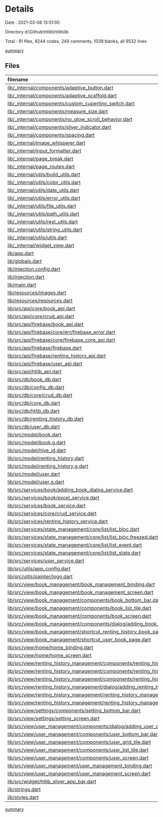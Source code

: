 # Details

Date : 2021-03-08 13:51:00

Directory d:\Github\htlib\htlib\lib

Total : 91 files,  8244 codes, 249 comments, 1039 blanks, all 9532 lines

[summary](results.md)

## Files
| filename | language | code | comment | blank | total |
| :--- | :--- | ---: | ---: | ---: | ---: |
| [lib/_internal/components/adaptive_button.dart](/lib/_internal/components/adaptive_button.dart) | Dart | 112 | 0 | 12 | 124 |
| [lib/_internal/components/adaptive_scaffold.dart](/lib/_internal/components/adaptive_scaffold.dart) | Dart | 169 | 7 | 13 | 189 |
| [lib/_internal/components/custom_cupertino_switch.dart](/lib/_internal/components/custom_cupertino_switch.dart) | Dart | 408 | 59 | 61 | 528 |
| [lib/_internal/components/measure_size.dart](/lib/_internal/components/measure_size.dart) | Dart | 30 | 0 | 10 | 40 |
| [lib/_internal/components/no_glow_scroll_behavior.dart](/lib/_internal/components/no_glow_scroll_behavior.dart) | Dart | 8 | 0 | 2 | 10 |
| [lib/_internal/components/sliver_indicator.dart](/lib/_internal/components/sliver_indicator.dart) | Dart | 16 | 0 | 3 | 19 |
| [lib/_internal/components/spacing.dart](/lib/_internal/components/spacing.dart) | Dart | 20 | 0 | 10 | 30 |
| [lib/_internal/image_whisperer.dart](/lib/_internal/image_whisperer.dart) | Dart | 296 | 14 | 43 | 353 |
| [lib/_internal/input_formatter.dart](/lib/_internal/input_formatter.dart) | Dart | 17 | 1 | 4 | 22 |
| [lib/_internal/page_break.dart](/lib/_internal/page_break.dart) | Dart | 18 | 0 | 7 | 25 |
| [lib/_internal/page_routes.dart](/lib/_internal/page_routes.dart) | Dart | 78 | 0 | 8 | 86 |
| [lib/_internal/utils/build_utils.dart](/lib/_internal/utils/build_utils.dart) | Dart | 63 | 0 | 11 | 74 |
| [lib/_internal/utils/color_utils.dart](/lib/_internal/utils/color_utils.dart) | Dart | 18 | 0 | 5 | 23 |
| [lib/_internal/utils/date_utils.dart](/lib/_internal/utils/date_utils.dart) | Dart | 4 | 0 | 2 | 6 |
| [lib/_internal/utils/error_utils.dart](/lib/_internal/utils/error_utils.dart) | Dart | 41 | 0 | 7 | 48 |
| [lib/_internal/utils/file_utils.dart](/lib/_internal/utils/file_utils.dart) | Dart | 17 | 68 | 4 | 89 |
| [lib/_internal/utils/path_utils.dart](/lib/_internal/utils/path_utils.dart) | Dart | 11 | 0 | 3 | 14 |
| [lib/_internal/utils/rest_utils.dart](/lib/_internal/utils/rest_utils.dart) | Dart | 12 | 0 | 1 | 13 |
| [lib/_internal/utils/string_utils.dart](/lib/_internal/utils/string_utils.dart) | Dart | 59 | 2 | 12 | 73 |
| [lib/_internal/utils/utils.dart](/lib/_internal/utils/utils.dart) | Dart | 22 | 0 | 6 | 28 |
| [lib/_internal/widget_view.dart](/lib/_internal/widget_view.dart) | Dart | 11 | 0 | 6 | 17 |
| [lib/app.dart](/lib/app.dart) | Dart | 103 | 0 | 7 | 110 |
| [lib/globals.dart](/lib/globals.dart) | Dart | 5 | 0 | 3 | 8 |
| [lib/injection.config.dart](/lib/injection.config.dart) | Dart | 19 | 7 | 7 | 33 |
| [lib/injection.dart](/lib/injection.dart) | Dart | 21 | 0 | 4 | 25 |
| [lib/main.dart](/lib/main.dart) | Dart | 15 | 7 | 8 | 30 |
| [lib/resources/images.dart](/lib/resources/images.dart) | Dart | 5 | 0 | 3 | 8 |
| [lib/resources/resources.dart](/lib/resources/resources.dart) | Dart | 1 | 0 | 1 | 2 |
| [lib/src/api/core/book_api.dart](/lib/src/api/core/book_api.dart) | Dart | 4 | 0 | 2 | 6 |
| [lib/src/api/core/crud_api.dart](/lib/src/api/core/crud_api.dart) | Dart | 10 | 0 | 6 | 16 |
| [lib/src/api/firebase/book_api.dart](/lib/src/api/firebase/book_api.dart) | Dart | 76 | 0 | 13 | 89 |
| [lib/src/api/firebase/core/err/firebase_error.dart](/lib/src/api/firebase/core/err/firebase_error.dart) | Dart | 2 | 0 | 2 | 4 |
| [lib/src/api/firebase/core/firebase_core_api.dart](/lib/src/api/firebase/core/firebase_core_api.dart) | Dart | 32 | 0 | 5 | 37 |
| [lib/src/api/firebase/firebase.dart](/lib/src/api/firebase/firebase.dart) | Dart | 3 | 0 | 1 | 4 |
| [lib/src/api/firebase/renting_history_api.dart](/lib/src/api/firebase/renting_history_api.dart) | Dart | 64 | 0 | 14 | 78 |
| [lib/src/api/firebase/user_api.dart](/lib/src/api/firebase/user_api.dart) | Dart | 92 | 0 | 17 | 109 |
| [lib/src/api/htlib_api.dart](/lib/src/api/htlib_api.dart) | Dart | 8 | 0 | 2 | 10 |
| [lib/src/db/book_db.dart](/lib/src/db/book_db.dart) | Dart | 33 | 0 | 10 | 43 |
| [lib/src/db/config_db.dart](/lib/src/db/config_db.dart) | Dart | 11 | 0 | 5 | 16 |
| [lib/src/db/core/crud_db.dart](/lib/src/db/core/crud_db.dart) | Dart | 7 | 0 | 5 | 12 |
| [lib/src/db/core_db.dart](/lib/src/db/core_db.dart) | Dart | 29 | 0 | 9 | 38 |
| [lib/src/db/htlib_db.dart](/lib/src/db/htlib_db.dart) | Dart | 42 | 0 | 7 | 49 |
| [lib/src/db/renting_history_db.dart](/lib/src/db/renting_history_db.dart) | Dart | 37 | 0 | 9 | 46 |
| [lib/src/db/user_db.dart](/lib/src/db/user_db.dart) | Dart | 31 | 0 | 8 | 39 |
| [lib/src/model/book.dart](/lib/src/model/book.dart) | Dart | 87 | 0 | 18 | 105 |
| [lib/src/model/book.g.dart](/lib/src/model/book.g.dart) | Dart | 48 | 4 | 8 | 60 |
| [lib/src/model/hive_id.dart](/lib/src/model/hive_id.dart) | Dart | 5 | 0 | 1 | 6 |
| [lib/src/model/renting_history.dart](/lib/src/model/renting_history.dart) | Dart | 83 | 3 | 15 | 101 |
| [lib/src/model/renting_history.g.dart](/lib/src/model/renting_history.g.dart) | Dart | 45 | 4 | 8 | 57 |
| [lib/src/model/user.dart](/lib/src/model/user.dart) | Dart | 108 | 3 | 21 | 132 |
| [lib/src/model/user.g.dart](/lib/src/model/user.g.dart) | Dart | 54 | 4 | 8 | 66 |
| [lib/src/services/book/adding_book_dialog_service.dart](/lib/src/services/book/adding_book_dialog_service.dart) | Dart | 13 | 0 | 2 | 15 |
| [lib/src/services/book/excel_service.dart](/lib/src/services/book/excel_service.dart) | Dart | 61 | 2 | 12 | 75 |
| [lib/src/services/book_service.dart](/lib/src/services/book_service.dart) | Dart | 92 | 0 | 21 | 113 |
| [lib/src/services/core/crud_service.dart](/lib/src/services/core/crud_service.dart) | Dart | 11 | 0 | 7 | 18 |
| [lib/src/services/renting_history_service.dart](/lib/src/services/renting_history_service.dart) | Dart | 87 | 0 | 19 | 106 |
| [lib/src/services/state_management/core/list/list_bloc.dart](/lib/src/services/state_management/core/list/list_bloc.dart) | Dart | 38 | 0 | 11 | 49 |
| [lib/src/services/state_management/core/list/list_bloc.freezed.dart](/lib/src/services/state_management/core/list/list_bloc.freezed.dart) | Dart | 790 | 47 | 123 | 960 |
| [lib/src/services/state_management/core/list/list_event.dart](/lib/src/services/state_management/core/list/list_event.dart) | Dart | 8 | 0 | 2 | 10 |
| [lib/src/services/state_management/core/list/list_state.dart](/lib/src/services/state_management/core/list/list_state.dart) | Dart | 7 | 0 | 2 | 9 |
| [lib/src/services/user_service.dart](/lib/src/services/user_service.dart) | Dart | 111 | 0 | 23 | 134 |
| [lib/src/utils/app_config.dart](/lib/src/utils/app_config.dart) | Dart | 18 | 0 | 2 | 20 |
| [lib/src/utils/painter/logo.dart](/lib/src/utils/painter/logo.dart) | Dart | 471 | 0 | 41 | 512 |
| [lib/src/view/book_management/book_management_binding.dart](/lib/src/view/book_management/book_management_binding.dart) | Dart | 63 | 0 | 10 | 73 |
| [lib/src/view/book_management/book_management_screen.dart](/lib/src/view/book_management/book_management_screen.dart) | Dart | 215 | 0 | 14 | 229 |
| [lib/src/view/book_management/components/book_bottom_bar.dart](/lib/src/view/book_management/components/book_bottom_bar.dart) | Dart | 96 | 0 | 5 | 101 |
| [lib/src/view/book_management/components/book_list_tile.dart](/lib/src/view/book_management/components/book_list_tile.dart) | Dart | 38 | 0 | 4 | 42 |
| [lib/src/view/book_management/components/book_screen.dart](/lib/src/view/book_management/components/book_screen.dart) | Dart | 226 | 0 | 8 | 234 |
| [lib/src/view/book_management/components/dialog/adding_book_dialog.dart](/lib/src/view/book_management/components/dialog/adding_book_dialog.dart) | Dart | 414 | 4 | 19 | 437 |
| [lib/src/view/book_management/shortcut_renting_history_book_page.dart](/lib/src/view/book_management/shortcut_renting_history_book_page.dart) | Dart | 31 | 0 | 7 | 38 |
| [lib/src/view/book_management/shortcut_user_book_page.dart](/lib/src/view/book_management/shortcut_user_book_page.dart) | Dart | 29 | 0 | 7 | 36 |
| [lib/src/view/home/home_binding.dart](/lib/src/view/home/home_binding.dart) | Dart | 3 | 0 | 3 | 6 |
| [lib/src/view/home/home_screen.dart](/lib/src/view/home/home_screen.dart) | Dart | 143 | 0 | 7 | 150 |
| [lib/src/view/renting_history_management/components/renting_history_bottom_bar.dart](/lib/src/view/renting_history_management/components/renting_history_bottom_bar.dart) | Dart | 95 | 0 | 5 | 100 |
| [lib/src/view/renting_history_management/components/renting_history_card.dart](/lib/src/view/renting_history_management/components/renting_history_card.dart) | Dart | 262 | 0 | 16 | 278 |
| [lib/src/view/renting_history_management/components/renting_history_screen.dart](/lib/src/view/renting_history_management/components/renting_history_screen.dart) | Dart | 37 | 0 | 4 | 41 |
| [lib/src/view/renting_history_management/dialog/adding_renting_history_dialog.dart](/lib/src/view/renting_history_management/dialog/adding_renting_history_dialog.dart) | Dart | 469 | 0 | 31 | 500 |
| [lib/src/view/renting_history_management/renting_history_management_binding.dart](/lib/src/view/renting_history_management/renting_history_management_binding.dart) | Dart | 2 | 0 | 2 | 4 |
| [lib/src/view/renting_history_management/renting_history_management_screen.dart](/lib/src/view/renting_history_management/renting_history_management_screen.dart) | Dart | 225 | 0 | 25 | 250 |
| [lib/src/view/settings/components/setting_bottom_bar.dart](/lib/src/view/settings/components/setting_bottom_bar.dart) | Dart | 32 | 0 | 5 | 37 |
| [lib/src/view/settings/setting_screen.dart](/lib/src/view/settings/setting_screen.dart) | Dart | 128 | 0 | 7 | 135 |
| [lib/src/view/user_management/components/dialog/adding_user_dialog.dart](/lib/src/view/user_management/components/dialog/adding_user_dialog.dart) | Dart | 464 | 5 | 19 | 488 |
| [lib/src/view/user_management/components/user_bottom_bar.dart](/lib/src/view/user_management/components/user_bottom_bar.dart) | Dart | 96 | 0 | 5 | 101 |
| [lib/src/view/user_management/components/user_grid_tile.dart](/lib/src/view/user_management/components/user_grid_tile.dart) | Dart | 95 | 0 | 8 | 103 |
| [lib/src/view/user_management/components/user_list_tile.dart](/lib/src/view/user_management/components/user_list_tile.dart) | Dart | 57 | 0 | 4 | 61 |
| [lib/src/view/user_management/components/user_screen.dart](/lib/src/view/user_management/components/user_screen.dart) | Dart | 333 | 0 | 14 | 347 |
| [lib/src/view/user_management/user_management_binding.dart](/lib/src/view/user_management/user_management_binding.dart) | Dart | 2 | 0 | 2 | 4 |
| [lib/src/view/user_management/user_management_screen.dart](/lib/src/view/user_management/user_management_screen.dart) | Dart | 262 | 0 | 14 | 276 |
| [lib/src/widget/htlib_sliver_app_bar.dart](/lib/src/widget/htlib_sliver_app_bar.dart) | Dart | 77 | 0 | 4 | 81 |
| [lib/strings.dart](/lib/strings.dart) | Dart | 0 | 0 | 1 | 1 |
| [lib/styles.dart](/lib/styles.dart) | Dart | 133 | 8 | 67 | 208 |

[summary](results.md)
